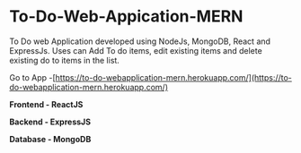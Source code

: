 # To-Do-Web-Appication-MERN
To Do web Application developed using NodeJs, MongoDB, React and ExpressJs. Uses can Add To do items, edit existing items and delete existing do to items in the list.

Go to App -[https://to-do-webapplication-mern.herokuapp.com/](https://to-do-webapplication-mern.herokuapp.com/)

**Frontend - ReactJS**

**Backend - ExpressJS**

**Database - MongoDB**




